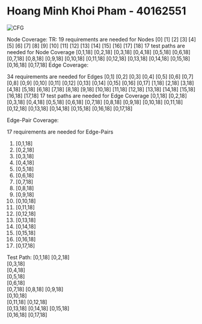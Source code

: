 # Hoang Minh Khoi Pham - 40162551
![CFG](https://github.com/SOEN345-WINTER2024/cfg-graph-lab-HoangMinhKhoiPham/assets/97756628/5ddfccb7-617a-467a-95b2-796d42bad18d)

Node Coverage:
TR: 
19 requirements are needed for Nodes
[0]
[1]
[2]
[3]
[4]
[5]
[6]
[7]
[8]
[9]
[10]
[11]
[12]
[13]
[14]
[15]
[16]
[17]
[18]
17 test paths are needed for Node Coverage
[0,1,18]
[0,2,18]
[0,3,18]
[0,4,18]
[0,5,18]
[0,6,18]
[0,7,18]
[0,8,18]
[0,9,18]
[0,10,18]
[0,11,18]
[0,12,18]
[0,13,18]
[0,14,18]
[0,15,18]
[0,16,18]
[0,17,18]
Edge Coverage:

34 requirements are needed for Edges
[0,1]
[0,2]
[0,3]
[0,4]
[0,5]
[0,6]
[0,7]
[0,8]
[0,9]
[0,10]
[0,11]
[0,12]
[0,13]
[0,14]
[0,15]
[0,16]
[0,17]
[1,18]
[2,18]
[3,18]
[4,18]
[5,18]
[6,18]
[7,18]
[8,18]
[9,18]
[10,18]
[11,18]
[12,18]
[13,18]
[14,18]
[15,18]
[16,18]
[17,18]
17 test paths are needed for Edge Coverage
[0,1,18]
[0,2,18]
[0,3,18]
[0,4,18]
[0,5,18]
[0,6,18]
[0,7,18]
[0,8,18]
[0,9,18]
[0,10,18]
[0,11,18]
[0,12,18]
[0,13,18]
[0,14,18]
[0,15,18]
[0,16,18]
[0,17,18]

Edge-Pair Coverage:

17 requirements are needed for Edge-Pairs
1. [0,1,18]
2. [0,2,18]
3. [0,3,18]
4. [0,4,18]
5. [0,5,18]
6. [0,6,18]
7. [0,7,18]
8. [0,8,18]
9. [0,9,18]
10. [0,10,18]
11. [0,11,18]
12. [0,12,18]
13. [0,13,18]
14. [0,14,18]
15. [0,15,18]
16. [0,16,18]
17. [0,17,18]

Test Path:
[0,1,18]
[0,2,18]	
[0,3,18]	
[0,4,18]	
[0,5,18]	
[0,6,18]	
[0,7,18]
[0,8,18]
[0,9,18]	
[0,10,18]	
[0,11,18]
[0,12,18]	
[0,13,18]
[0,14,18]
[0,15,18]	
[0,16,18]
[0,17,18]
